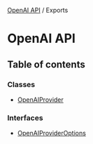 [OpenAI API](../) / Exports

# OpenAI API

## Table of contents

### Classes

- [OpenAIProvider](classes/OpenAIProvider)

### Interfaces

- [OpenAIProviderOptions](interfaces/OpenAIProviderOptions)
